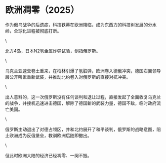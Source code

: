 # 欧洲凋零（2025）

作为俄乌战争的后遗症，科技铁幕在欧洲降临，成为东西方的科技树发展的分水岭，全球化进程被彻底打断。

\


北方4岛，日本N2氢金属炸弹试验，剑指俄罗斯。

\


乌克兰亚速营卷土重来，在柏林引爆了氢脏弹，欧洲卷入德俄冲突，德国右翼领导层公开叫嚣重新武装，并推动北约卷入对俄罗斯的直接对抗冲突。

\


出人意料的，这一次俄罗斯没有任何谈判和退让过程，直接发起了全面收复乌克兰的战争，并接机迅速进击德国，解除了德国新的武装力量，德国不敌，临时政府流亡美国。

\


俄罗斯主动退出了对德占领区，并和北约展开了和平谈判，俄罗斯的战略意图，阻止欧洲成为反俄堡垒，教训欧洲后随即撤出。

\


但此时欧洲大陆的经济已经凋零、一阕不振。
